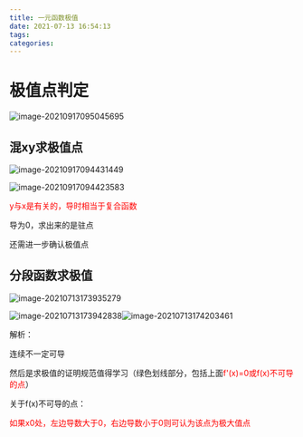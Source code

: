 ```yaml
---
title: 一元函数极值
date: 2021-07-13 16:54:13
tags:
categories:
---
```


# 极值点判定

![image-20210917095045695](https://gitee.com/simple_one1/pic/raw/master/image-20210917095045695.png)



## 混xy求极值点

![image-20210917094431449](https://gitee.com/simple_one1/pic/raw/master/image-20210917094431449.png)

![image-20210917094423583](https://gitee.com/simple_one1/pic/raw/master/image-20210917094423583.png)

<font color=red>y与x是有关的，导时相当于复合函数</font>

导为0，求出来的是驻点

还需进一步确认极值点



## 分段函数求极值

![image-20210713173935279](https://gitee.com/simple_one1/pic/raw/master/image-20210713173935279.png)

![image-20210713173942838](https://gitee.com/simple_one1/pic/raw/master/image-20210713173942838.png)![image-20210713174203461](https://gitee.com/simple_one1/pic/raw/master/image-20210713174203461.png)

解析：

连续不一定可导

然后是求极值的证明规范值得学习（绿色划线部分，包括上面<font color=red>f'(x)=0或f(x)不可导的点</font>）

关于f(x)不可导的点：

<font color=red>如果x0处，左边导数大于0，右边导数小于0则可认为该点为极大值点</font>



